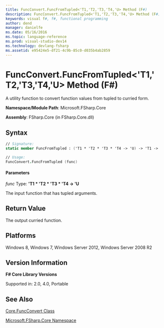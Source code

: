 ```yaml
---
title: FuncConvert.FuncFromTupled<'T1,'T2,'T3,'T4,'U> Method (F#)
description: FuncConvert.FuncFromTupled<'T1,'T2,'T3,'T4,'U> Method (F#)
keywords: visual f#, f#, functional programming
author: dend
manager: danielfe
ms.date: 05/16/2016
ms.topic: language-reference
ms.prod: visual-studio-dev14
ms.technology: devlang-fsharp
ms.assetid: e95424e5-df21-4c9b-85c0-d035b4ab2859 
---
```


# FuncConvert.FuncFromTupled<'T1,'T2,'T3,'T4,'U> Method (F#)

A utility function to convert function values from tupled to curried form.

**Namespace/Module Path**: Microsoft.FSharp.Core

**Assembly**: FSharp.Core (in FSharp.Core.dll)


## Syntax

```fsharp
// Signature:
static member FuncFromTupled : ('T1 * 'T2 * 'T3 * 'T4 -> 'U) -> 'T1 -> 'T2 -> 'T3 -> 'T4 -> 'U

// Usage:
FuncConvert.FuncFromTupled (func)
```

#### Parameters
*func*
Type: **'T1 &#42; 'T2 &#42; 'T3 &#42; 'T4 -&gt; 'U**


The input function that has tupled arguments.

## Return Value

The output curried function.

## Platforms
Windows 8, Windows 7, Windows Server 2012, Windows Server 2008 R2


## Version Information
**F# Core Library Versions**

Supported in: 2.0, 4.0, Portable

## See Also
[Core.FuncConvert Class](Core.FuncConvert-Class-%5BFSharp%5D.md)

[Microsoft.FSharp.Core Namespace](Microsoft.FSharp.Core-Namespace-%5BFSharp%5D.md)